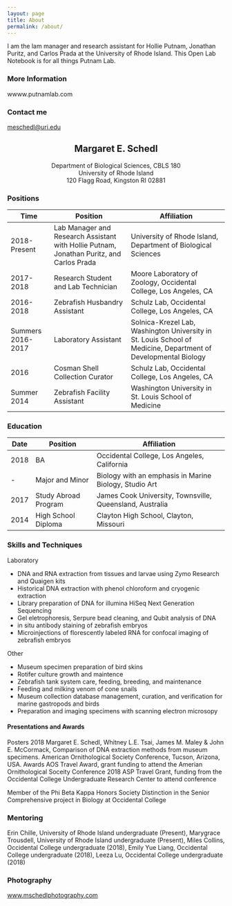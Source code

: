```yaml
---
layout: page
title: About
permalink: /about/
---
```


I am the lam manager and research assistant for Hollie Putnam, Jonathan Puritz, and Carlos Prada at the University of Rhode Island. This Open Lab Notebook is for all things Putnam Lab. 



### More Information

wwww.putnamlab.com

### Contact me

[meschedl@uri.edu](mailto:meschedl@uri.edu)


## <center>Margaret E. Schedl</center>
<center>Department of Biological Sciences, CBLS 180</center>
<center>University of Rhode Island</center>
<center>120 Flagg Road, Kingston RI 02881</center>


### Positions 

Time|Position| Affiliation
--|--|--
2018-Present	| Lab Manager and Research Assistant with Hollie Putnam, Jonathan Puritz, and Carlos Prada | University of Rhode Island, Department of Biological Sciences
2017-2018		| Research Student and Lab Technician | Moore Laboratory of Zoology, Occidental College, Los Angeles, CA
2016-2018	| Zebrafish Husbandry Assistant | Schulz Lab, Occidental College, Los Angeles, CA
Summers 2016-2017	| Laboratory Assistant | Solnica-Krezel Lab, Washington University in St. Louis School of Medicine, Department of Developmental Biology
2016 		| Cosman Shell Collection Curator | Schulz Lab, Occidental College, Los Angeles, CA
Summer 2014 | Zebrafish Facility Assistant | Washington University in St. Louis School of Medicine


### Education

Date|Position| Affiliation
--|--|--
2018 |	BA | Occidental College, Los Angeles, California
 - |Major and Minor| Biology with an emphasis in Marine Biology, Studio Art
 2017 |	Study Abroad Program | James Cook University, Townsville, Queensland, Australia
2014 |	High School Diploma | Clayton High School, Clayton, Missouri



###  Skills and Techniques

Laboratory
- DNA and RNA extraction from tissues and larvae using Zymo Research and Quaigen kits
- Historical DNA extraction with phenol chloroform and cryogenic extraction
- Library preparation of DNA for illumina HiSeq Next Generation Sequencing
- Gel eletrophoresis, Serpure bead cleaning, and Qubit analysis of DNA
- in situ antibody staining of zebrafish embryos
- Microinjections of florescently labeled RNA for confocal imaging of zebrafish embryos

Other
- Museum specimen preparation of bird skins
- Rotifer culture growth and maintence
- Zebrafish tank system care, feeding, breeding, and maintenance
- Feeding and milking venom of cone snails
- Museum collection database management, curation, and verification for marine gastropods and birds
- Preparation and imaging specimens with scanning electron microsopy 


#### Presentations and Awards

Posters
2018 Margaret E. Schedl, Whitney L.E. Tsai, James M. Maley & John E. McCormack, Comparison of DNA extraction methods from museum specimens. American Ornithological Society Conference, Tucson, Arizona, USA. 
Awards
AOS Travel Award, grant funding to attend the Amerian Ornithological Soceity Conference 2018
ASP Travel Grant, funding from the Occidental College Undergraduate Research Center to attend conference

Member of the Phi Beta Kappa Honors Society
Distinction in the Senior Comprehensive project in Biology at Occidental College

### Mentoring

Erin Chille, University of Rhode Island undergraduate (Present), Marygrace Trousdell, University of Rhode Island undergraduate (Present), Miles Collins, Occidental College undergraduate (2018), Emily Yue Liang, Occidental College undergraduate (2018), Leeza Lu, Occidental College undergraduate (2018)

### Photography

www.mschedlphotography.com



